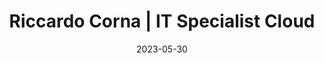 ---
title: "Riccardo Corna | IT Specialist Cloud"
date: 2023-05-30
layout: redirect
redirect_url: "https://instagram.com/itspecialistcloud"
---